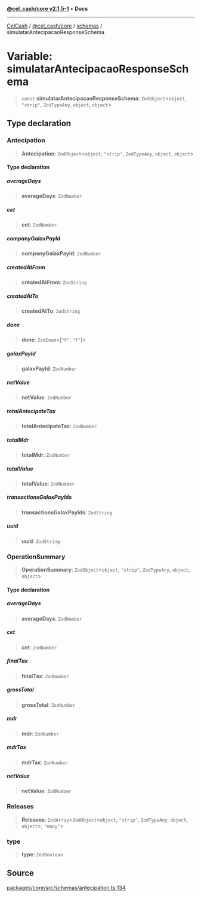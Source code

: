 [**@cel_cash/core v2.1.5-1**](../../README.md) • **Docs**

***

[CelCash](../../../../README.md) / [@cel\_cash/core](../../README.md) / [schemas](../README.md) / simulatarAntecipacaoResponseSchema

# Variable: simulatarAntecipacaoResponseSchema

> `const` **simulatarAntecipacaoResponseSchema**: `ZodObject`\<`object`, `"strip"`, `ZodTypeAny`, `object`, `object`\>

## Type declaration

### Antecipation

> **Antecipation**: `ZodObject`\<`object`, `"strip"`, `ZodTypeAny`, `object`, `object`\>

#### Type declaration

##### averageDays

> **averageDays**: `ZodNumber`

##### cet

> **cet**: `ZodNumber`

##### companyGalaxPayId

> **companyGalaxPayId**: `ZodNumber`

##### createdAtFrom

> **createdAtFrom**: `ZodString`

##### createdAtTo

> **createdAtTo**: `ZodString`

##### done

> **done**: `ZodEnum`\<[`"F"`, `"T"`]\>

##### galaxPayId

> **galaxPayId**: `ZodNumber`

##### netValue

> **netValue**: `ZodNumber`

##### totalAntecipateTax

> **totalAntecipateTax**: `ZodNumber`

##### totalMdr

> **totalMdr**: `ZodNumber`

##### totalValue

> **totalValue**: `ZodNumber`

##### transactionsGalaxPayIds

> **transactionsGalaxPayIds**: `ZodString`

##### uuid

> **uuid**: `ZodString`

### OperationSummary

> **OperationSummary**: `ZodObject`\<`object`, `"strip"`, `ZodTypeAny`, `object`, `object`\>

#### Type declaration

##### averageDays

> **averageDays**: `ZodNumber`

##### cet

> **cet**: `ZodNumber`

##### finalTax

> **finalTax**: `ZodNumber`

##### grossTotal

> **grossTotal**: `ZodNumber`

##### mdr

> **mdr**: `ZodNumber`

##### mdrTax

> **mdrTax**: `ZodNumber`

##### netValue

> **netValue**: `ZodNumber`

### Releases

> **Releases**: `ZodArray`\<`ZodObject`\<`object`, `"strip"`, `ZodTypeAny`, `object`, `object`\>, `"many"`\>

### type

> **type**: `ZodBoolean`

## Source

[packages/core/src/schemas/antecipation.ts:134](https://github.com/Pyxlab/celcash/blob/9dbc7013720b05f34ded33140fbf1d827b403eea/packages/core/src/schemas/antecipation.ts#L134)
